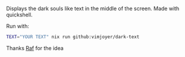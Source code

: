 Displays the dark souls like text in the middle of the screen. Made with quickshell.

Run with:

```bash
TEXT="YOUR TEXT" nix run github:vimjoyer/dark-text
```

Thanks [Raf](https://github.com/NotAShelf/) for the idea
